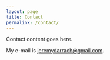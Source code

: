 ```yaml
---
layout: page
title: Contact
permalink: /contact/
---
```


Contact content goes here.

My e-mail is [jeremydarrach@gmail.com](mailto:jeremydarrach@gmail.com).